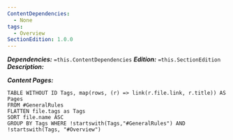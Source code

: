 ```yaml
---
ContentDependencies:
  - None
tags:
  - Overview
SectionEdition: 1.0.0
---
```

***Dependencies:*** `=this.ContentDependencies`
***Edition:*** `=this.SectionEdition`
***Description:***



***Content Pages:***
```dataview
TABLE WITHOUT ID Tags, map(rows, (r) => link(r.file.link, r.title)) AS Pages
FROM #GeneralRules 
FLATTEN file.tags as Tags
SORT file.name ASC
GROUP BY Tags WHERE !startswith(Tags,"#GeneralRules") AND !startswith(Tags, "#Overview")
```